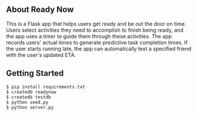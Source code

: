 ## About Ready Now

This is a Flask app that helps users get ready and be out the door on time. Users select activities they need to accomplish to finish being ready, and the app uses a timer to guide them through these activities. The app records users' actual times to generate predictive task completion times. If the user starts running late, the app can automatically text a specified friend with the user's updated ETA.

## Getting Started

```
$ pip install requirements.txt
$ createdb readynow
$ createdb testdb
$ python seed.py
$ python server.py
```

